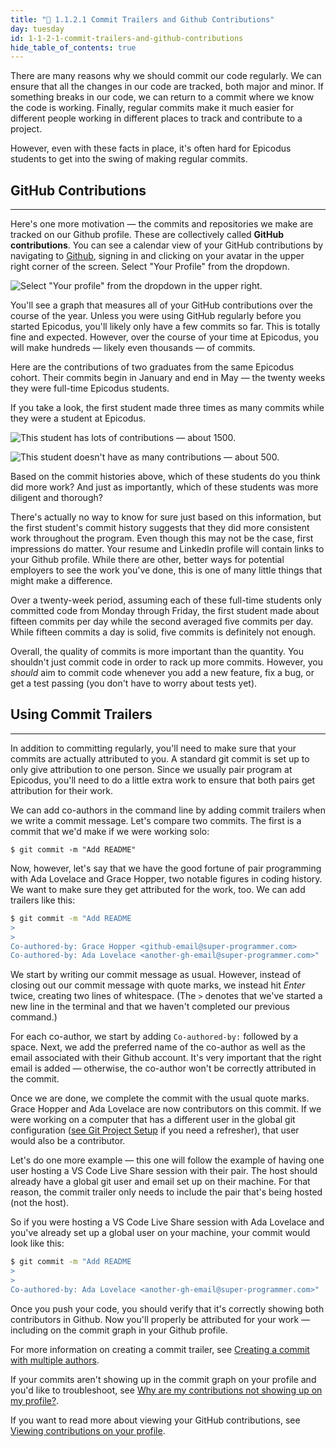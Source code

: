 ```yaml
---
title: "📓 1.1.2.1 Commit Trailers and Github Contributions"
day: tuesday
id: 1-1-2-1-commit-trailers-and-github-contributions
hide_table_of_contents: true
---
```


There are many reasons why we should commit our code regularly. We can ensure that all the changes in our code are tracked, both major and minor. If something breaks in our code, we can return to a commit where we know the code is working. Finally, regular commits make it much easier for different people working in different places to track and contribute to a project.

However, even with these facts in place, it's often hard for Epicodus students to get into the swing of making regular commits. 

## GitHub Contributions

---

Here's one more motivation — the commits and repositories we make are tracked on our Github profile. These are collectively called **GitHub contributions**. You can see a calendar view of your GitHub contributions by navigating to [Github](https://github.com/), signing in and clicking on your avatar in the upper right corner of the screen. Select "Your Profile" from the dropdown.

![Select "Your profile" from the dropdown in the upper right.](https://learnhowtoprogram.s3.us-west-2.amazonaws.com/INTRO/week1-html-css/Week-1-2020-images/gh-contributions-lesson/your-gh-profile.png)

You'll see a graph that measures all of your GitHub contributions over the course of the year. Unless you were using GitHub regularly before you started Epicodus, you'll likely only have a few commits so far. This is totally fine and expected. However, over the course of your time at Epicodus, you will make hundreds — likely even thousands — of commits.

Here are the contributions of two graduates from the same Epicodus cohort. Their commits begin in January and end in May — the twenty weeks they were full-time Epicodus students. 

If you take a look, the first student made three times as many commits while they were a student at Epicodus.

![This student has lots of contributions — about 1500.](https://learnhowtoprogram.s3.us-west-2.amazonaws.com/INTRO/week1-html-css/Week-1-2020-images/gh-contributions-lesson/many-contributions.png)

![This student doesn't have as many contributions — about 500.](https://learnhowtoprogram.s3.us-west-2.amazonaws.com/INTRO/week1-html-css/Week-1-2020-images/gh-contributions-lesson/few-contributions.png)

Based on the commit histories above, which of these students do you think did more work? And just as importantly, which of these students was more diligent and thorough?

There's actually no way to know for sure just based on this information, but the first student's commit history suggests that they did more consistent work throughout the program. Even though this may not be the case, first impressions do matter. Your resume and LinkedIn profile will contain links to your Github profile. While there are other, better ways for potential employers to see the work you've done, this is one of many little things that might make a difference.

Over a twenty-week period, assuming each of these full-time students only committed code from Monday through Friday, the first student made about fifteen commits per day while the second averaged five commits per day. While fifteen commits a day is solid, five commits is definitely not enough.

Overall, the quality of commits is more important than the quantity. You shouldn't just commit code in order to rack up more commits. However, you _should_ aim to commit code whenever you add a new feature, fix a bug, or get a test passing (you don't have to worry about tests yet).

## Using Commit Trailers

---

In addition to committing regularly, you'll need to make sure that your commits are actually attributed to you. A standard git commit is set up to only give attribution to one person. Since we usually pair program at Epicodus, you'll need to do a little extra work to ensure that both pairs get attribution for their work.

We can add co-authors in the command line by adding commit trailers when we write a commit message. Let's compare two commits. The first is a commit that we'd make if we were working solo:

```
$ git commit -m "Add README"
```

Now, however, let's say that we have the good fortune of pair programming with Ada Lovelace and Grace Hopper, two notable figures in coding history. We want to make sure they get attributed for the work, too. We can add trailers like this:

```bash
$ git commit -m "Add README
>
>
Co-authored-by: Grace Hopper <github-email@super-programmer.com>
Co-authored-by: Ada Lovelace <another-gh-email@super-programmer.com>"
```

We start by writing our commit message as usual. However, instead of closing out our commit message with quote marks, we instead hit _Enter_ twice, creating two lines of whitespace. (The `>` denotes that we've started a new line in the terminal and that we haven't completed our previous command.)

For each co-author, we start by adding `Co-authored-by:` followed by a space. Next, we add the preferred name of the co-author as well as the email associated with their Github account. It's very important that the right email is added — otherwise, the co-author won't be correctly attributed in the commit.

Once we are done, we complete the commit with the usual quote marks. Grace Hopper and Ada Lovelace are now contributors on this commit. If we were working on a computer that has a different user in the global git configuration ([see Git Project Setup]( https://old.learnhowtoprogram.com/fidgetech-1-introduction-to-programming/1-1-git-html-and-css/1-1-1-1-practice-git-project-setup) if you need a refresher), that user would also be a contributor.

Let's do one more example — this one will follow the example of having one user hosting a VS Code Live Share session with their pair. The host should already have a global git user and email set up on their machine. For that reason, the commit trailer only needs to include the pair that's being hosted (not the host).

So if you were hosting a VS Code Live Share session with Ada Lovelace and you've already set up a global user on your machine, your commit would look like this:

```bash
$ git commit -m "Add README
>
>
Co-authored-by: Ada Lovelace <another-gh-email@super-programmer.com>"
```

Once you push your code, you should verify that it's correctly showing both contributors in Github. Now you'll properly be attributed for your work — including on the commit graph in your Github profile.

For more information on creating a commit trailer, see [Creating a commit with multiple authors](https://help.github.com/en/github/committing-changes-to-your-project/creating-a-commit-with-multiple-authors).

If your commits aren't showing up in the commit graph on your profile and you'd like to troubleshoot, see [Why are my contributions not showing up on my profile?](https://help.github.com/en/github/setting-up-and-managing-your-github-profile/why-are-my-contributions-not-showing-up-on-my-profile).

If you want to read more about viewing your GitHub contributions, see [Viewing contributions on your profile](https://docs.github.com/en/account-and-profile/setting-up-and-managing-your-github-profile/managing-contribution-graphs-on-your-profile/viewing-contributions-on-your-profile).
